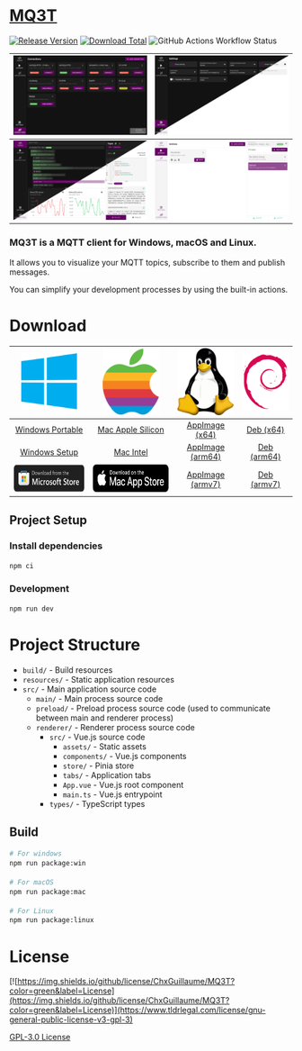 # [MQ3T](https://mq3t.guillaumechx.dev/)

[//]: # (![https://img.shields.io/badge/Release-working%20on%20it%20!!-red]&#40;https://img.shields.io/badge/Release-working%20on%20it%20!!-red&#41;)
[![Release Version](https://img.shields.io/github/v/release/ChxGuillaume/MQ3T?label=Release)](https://github.com/ChxGuillaume/MQ3T/releases)
[![Download Total](https://img.shields.io/github/downloads/ChxGuillaume/MQ3T/total?label=Downloads)](https://github.com/ChxGuillaume/MQ3T/releases)
![GitHub Actions Workflow Status](https://img.shields.io/github/actions/workflow/status/ChxGuillaume/MQ3T/.github%2Fworkflows%2Fbuild.yml?logo=github&label=Build)


| ![Connections Theme Mix](docs/screenshots/connections-dark.png) | ![Settings](docs/screenshots/settings-mix.png) |
|-----------------------------------------------------------------|------------------------------------------------|
| ![Topics List](docs/screenshots/topics/topics-2-mix.png)        | ![Actions](docs/screenshots/actions-light.png) |

### MQ3T is a MQTT client for Windows, macOS and Linux.

It allows you to visualize your MQTT topics, subscribe to them and publish messages.

You can simplify your development processes by using the built-in actions.

# Download
|                                    <img src='docs/platforms-logo/windows-logo.png' width='100'>                                     |                                   <img src='docs/platforms-logo/apple-logo.png' width='100'>                                   |                     <img src='docs/platforms-logo/linux-logo.png' width='100'>                     |               <img src='docs/platforms-logo/debian-logo.png' width='100'>                |
|:-----------------------------------------------------------------------------------------------------------------------------------:|:------------------------------------------------------------------------------------------------------------------------------:|:--------------------------------------------------------------------------------------------------:|:----------------------------------------------------------------------------------------:|
|                  [Windows Portable](https://mq3t.guillaumechx.dev/download.html?os=windows&arch=x64&type=portable)                  |                  [Mac Apple Silicon](https://mq3t.guillaumechx.dev/download.html?os=mac&arch=arm64&type=dmg)                   |  [AppImage (x64)](https://mq3t.guillaumechx.dev/download.html?os=linux&arch=x86_64&type=AppImage)  |  [Deb (x64)](https://mq3t.guillaumechx.dev/download.html?os=linux&arch=amd64&type=deb)   |
|                     [Windows Setup](https://mq3t.guillaumechx.dev/download.html?os=windows&arch=x64&type=setup)                     |                       [Mac Intel](https://mq3t.guillaumechx.dev/download.html?os=mac&arch=x64&type=dmg)                        | [AppImage (arm64)](https://mq3t.guillaumechx.dev/download.html?os=linux&arch=arm64&type=AppImage)  | [Deb (arm64)](https://mq3t.guillaumechx.dev/download.html?os=linux&arch=arm64&type=deb)  |
| [<img src="docs/download-logo/microsoft-store.svg" alt="Alt Text" height="50">](	https://www.microsoft.com/store/apps/9N95JHMPSSQJ) | [<img src="docs/download-logo/mac-app-store.svg" alt="Alt Text" height="50">](https://apps.apple.com/fr/app/mq3t/id6479254709) | [AppImage (armv7)](https://mq3t.guillaumechx.dev/download.html?os=linux&arch=armv7l&type=AppImage) | [Deb (armv7)](https://mq3t.guillaumechx.dev/download.html?os=linux&arch=armv7l&type=deb) |

## Project Setup

### Install dependencies

```bash
npm ci
```

### Development

```bash
npm run dev
```

# Project Structure

- `build/` - Build resources
- `resources/` - Static application resources
- `src/` - Main application source code
  - `main/` - Main process source code
  - `preload/` - Preload process source code (used to communicate between main and renderer process)
  - `renderer/` - Renderer process source code
    - `src/` - Vue.js source code
      - `assets/` - Static assets
      - `components/` - Vue.js components
      - `store/` - Pinia store
      - `tabs/` - Application tabs
      - `App.vue` - Vue.js root component
      - `main.ts` - Vue.js entrypoint
    - `types/` - TypeScript types

## Build

```bash
# For windows
npm run package:win

# For macOS
npm run package:mac

# For Linux
npm run package:linux
```

# License
[![https://img.shields.io/github/license/ChxGuillaume/MQ3T?color=green&label=License](https://img.shields.io/github/license/ChxGuillaume/MQ3T?color=green&label=License)](https://www.tldrlegal.com/license/gnu-general-public-license-v3-gpl-3)

[GPL-3.0 License](LICENSE)
